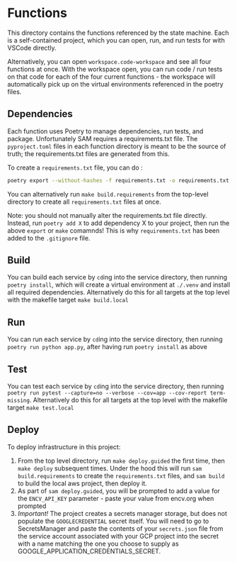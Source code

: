 # Functions

This directory contains the functions referenced by the state machine. Each is a self-contained project, which you can open, run, and run tests for with VSCode directly.

Alternatively, you can open `workspace.code-workspace` and see all four functions at once. With the workspace open, you can run code / run tests on that code for each of the four current functions - the workspace will automatically pick up on the virtual environments referenced in the poetry files.

## Dependencies

Each function uses Poetry to manage dependencies, run tests, and package. Unfortunately SAM requires a requirements.txt file.
The `pyproject.toml` files in each function directory is meant to be the source of truth; the requirements.txt files are generated from this.

To create a `requirements.txt` file, you can do :

```sh
poetry export --without-hashes -f requirements.txt -o requirements.txt --with-credentials
```

You can alternatively run `make build.requirements` from the top-level directory to create all `requirements.txt` files at once.

Note: you should not manually alter the requirements.txt file directly. Instead, run `poetry add X` to add dependency X to your project, then run the above `export` or `make` comamnds!
This is why `requirements.txt` has been added to the `.gitignore` file.

## Build

You can build each service by `cd`ing into the service directory, then running `poetry install`, which will create a virtual environment at `./.venv` and install all required dependencies.
Alternatively do this for all targets at the top level with the makefile target `make build.local`

## Run

You can run each service by `cd`ing into the service directory, then running `poetry run python app.py`, after having run `poetry install` as above

## Test

You can test each service by `cd`ing into the service directory, then running `poetry run pytest --capture=no --verbose --cov=app --cov-report term-missing`.
Alternatively do this for all targets at the top level with the makefile target `make test.local`

## Deploy

To deploy infrastructure in this project:

1. From the top level directory, run `make deploy.guided` the first time, then `make deploy` subsequent times. Under the hood this will run `sam build.requirements` to create the `requirements.txt` files, and `sam build` to build the local aws project, then deploy it.
2. As part of `sam deploy.guided`, you will be prompted to add a value for the `ENCV_API_KEY` parameter - paste your value from encv.org when prompted
3. _Important!_ The project creates a secrets manager storage, but does not populate the `GOOGLECREDENTIAL` secret itself. You will need to go to SecretsManager and paste the contents of your `secrets.json` file from the service account associated with your GCP project into the secret with a name matching the one you choose to supply as GOOGLE_APPLICATION_CREDENTIALS_SECRET.
